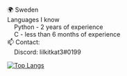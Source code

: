 🌍 Sweden\
Languages I know\
&nbsp;&nbsp;&nbsp;&nbsp;Python - 2 years of experience\
&nbsp;&nbsp;&nbsp;&nbsp;C      - less than 6 months of experience\
📫 Contact:\
&nbsp;&nbsp;&nbsp;&nbsp;Discord: lilkitkat3#0199
  
[![Top Langs](https://github-readme-stats.vercel.app/api/top-langs/?username=lilkitkat1&theme=dark)](https://github.com/anuraghazra/github-readme-stats)
